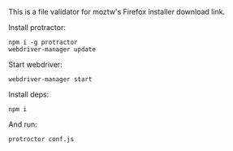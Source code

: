 This is a file validator for moztw's Firefox installer download link.

Install protractor:

    npm i -g protractor
    webdriver-manager update

Start webdriver:

    webdriver-manager start

Install deps:

    npm i

And run:

    protroctor conf.js

